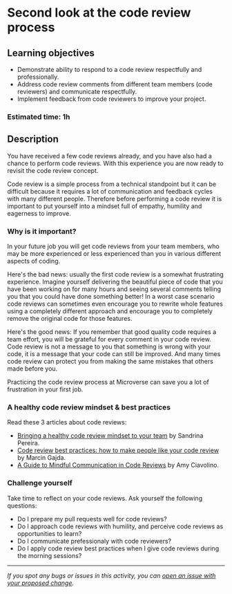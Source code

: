 # Second look at the code review process

## Learning objectives

- Demonstrate ability to respond to a code review respectfully and professionally.
- Address code review comments from different team members (code reviewers) and communicate respectfully.
- Implement feedback from code reviewers to improve your project.

### Estimated time: 1h

## Description 
You have received a few code reviews already, and you have also had a chance to perform code reviews. With this experience you are now ready to revisit the code review concept.

Code review is a simple process from a technical standpoint but it can be difficult because it requires a lot of communication and feedback cycles with many different people. Therefore before performing a code review it is important to put yourself into a mindset full of empathy, humility and eagerness to improve.

### Why is it important?

In your future job you will get code reviews from your team members, who may be more experienced or less experienced than you in various different aspects of coding.

Here's the bad news: usually the first code review is a somewhat frustrating experience. Imagine yourself delivering the beautiful piece of code that you have been working on for many hours and seeing several comments telling you that you could have done something better! In a worst case scenario code reviews can sometimes even encourage you to rewrite whole features using a completely different approach and encourage you to completely remove the original code for those features.

Here's the good news: If you remember that good quality code requires a team effort, you will be grateful for every comment in your code review. Code review is not a message to you that something is wrong with your code, it is a message that your code can still be improved. And many times code review can protect you from making the same mistakes that others made before you.

Practicing the code review process at Microverse can save you a lot of frustration in your first job.

### A healthy code review mindset & best practices

Read these 3 articles about code reviews:
- [Bringing a healthy code review mindset to your team](https://www.smashingmagazine.com/2019/06/bringing-healthy-code-review-mindset/) by Sandrina Pereira.
- [Code review best practices: how to make people like your code review](https://tsh.io/blog/code-review-best-practices/) by Marcin Gajda.
- [A Guide to Mindful Communication in Code Reviews](https://kickstarter.engineering/a-guide-to-mindful-communication-in-code-reviews-48aab5282e5e) by Amy Ciavolino.


### Challenge yourself

Take time to reflect on your code reviews. Ask yourself the following questions:
- Do I prepare my pull requests well for code reviews?
- Do I approach code reviews with humility, and perceive code reviews as opportunities to learn?
- Do I communicate prefessionaly with code reviewers?
- Do I apply code review best practices when I give code reviews during the morning sessions?

------

_If you spot any bugs or issues in this activity, you can [open an issue with your proposed change](https://github.com/microverseinc/curriculum-transversal-skills/blob/main/git-github/articles/open_issue.md)._